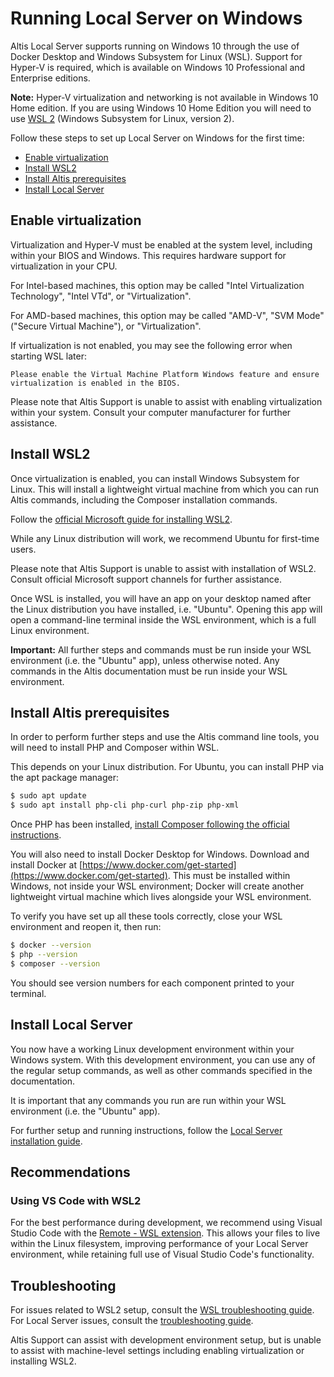 # Running Local Server on Windows

Altis Local Server supports running on Windows 10 through the use of Docker Desktop and Windows Subsystem for Linux (WSL). Support for Hyper-V is required, which is available on Windows 10 Professional and Enterprise editions.

**Note:** Hyper-V virtualization and networking is not available in Windows 10 Home edition. If you are using Windows 10 Home Edition you will need to use [WSL 2](https://learn.microsoft.com/en-us/windows/wsl/tutorials/wsl-containers) (Windows Subsystem for Linux, version 2).

Follow these steps to set up Local Server on Windows for the first time:

* [Enable virtualization](#enable-virtualization)
* [Install WSL2](#install-wsl2)
* [Install Altis prerequisites](#install-altis-prerequisites)
* [Install Local Server](#install-local-server)


## Enable virtualization

Virtualization and Hyper-V must be enabled at the system level, including within your BIOS and Windows. This requires hardware support for virtualization in your CPU.

For Intel-based machines, this option may be called "Intel Virtualization Technology", "Intel VTd", or "Virtualization".

For AMD-based machines, this option may be called "AMD-V", "SVM Mode" ("Secure Virtual Machine"), or "Virtualization".

If virtualization is not enabled, you may see the following error when starting WSL later:

```
Please enable the Virtual Machine Platform Windows feature and ensure virtualization is enabled in the BIOS.
```

Please note that Altis Support is unable to assist with enabling virtualization within your system. Consult your computer manufacturer for further assistance.


## Install WSL2

Once virtualization is enabled, you can install Windows Subsystem for Linux. This will install a lightweight virtual machine from which you can run Altis commands, including the Composer installation commands.

Follow the [official Microsoft guide for installing WSL2](https://docs.microsoft.com/en-us/windows/wsl/install-win10).

While any Linux distribution will work, we recommend Ubuntu for first-time users.

Please note that Altis Support is unable to assist with installation of WSL2. Consult official Microsoft support channels for further assistance.

Once WSL is installed, you will have an app on your desktop named after the Linux distribution you have installed, i.e. "Ubuntu". Opening this app will open a command-line terminal inside the WSL environment, which is a full Linux environment.

**Important:** All further steps and commands must be run inside your WSL environment (i.e. the "Ubuntu" app), unless otherwise noted. Any commands in the Altis documentation must be run inside your WSL environment.


## Install Altis prerequisites

In order to perform further steps and use the Altis command line tools, you will need to install PHP and Composer within WSL.

This depends on your Linux distribution. For Ubuntu, you can install PHP via the apt package manager:

```sh
$ sudo apt update
$ sudo apt install php-cli php-curl php-zip php-xml
```

Once PHP has been installed, [install Composer following the official instructions](https://getcomposer.org/download/).

You will also need to install Docker Desktop for Windows. Download and install Docker at [https://www.docker.com/get-started](https://www.docker.com/get-started). This must be installed within Windows, not inside your WSL environment; Docker will create another lightweight virtual machine which lives alongside your WSL environment.

To verify you have set up all these tools correctly, close your WSL environment and reopen it, then run:

```sh
$ docker --version
$ php --version
$ composer --version
```

You should see version numbers for each component printed to your terminal.


## Install Local Server

You now have a working Linux development environment within your Windows system. With this development environment, you can use any of the regular setup commands, as well as other commands specified in the documentation.

It is important that any commands you run are run within your WSL environment (i.e. the "Ubuntu" app).

For further setup and running instructions, follow the [Local Server installation guide](README.md#installing).


## Recommendations

### Using VS Code with WSL2

For the best performance during development, we recommend using Visual Studio Code with the [Remote - WSL extension](https://marketplace.visualstudio.com/items?itemName=ms-vscode-remote.remote-wsl). This allows your files to live within the Linux filesystem, improving performance of your Local Server environment, while retaining full use of Visual Studio Code's functionality.


## Troubleshooting

For issues related to WSL2 setup, consult the [WSL troubleshooting guide](https://docs.microsoft.com/en-us/windows/wsl/install-win10#troubleshooting-installation). For Local Server issues, consult the [troubleshooting guide](./troubleshooting.md).

Altis Support can assist with development environment setup, but is unable to assist with machine-level settings including enabling virtualization or installing WSL2.

